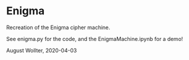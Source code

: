 # Enigma
Recreation of the Enigma cipher machine.

See enigma.py for the code, and the EnigmaMachine.ipynb for a demo!

August Wollter, 2020-04-03
